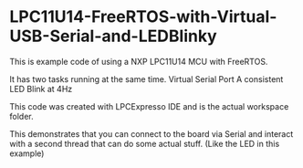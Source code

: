 LPC11U14-FreeRTOS-with-Virtual-USB-Serial-and-LEDBlinky
=======================================================

This is example code of using a NXP LPC11U14 MCU with FreeRTOS. 

It has two tasks running at the same time.
  Virtual Serial Port 
  A consistent LED Blink at 4Hz
  
This code was created with LPCExpresso IDE and is the actual workspace folder.

This demonstrates that you can connect to the board via Serial and
interact with a second thread that can do some actual stuff. (Like the LED in this example)
